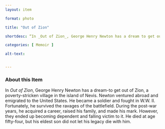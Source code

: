 ```yaml
--- 
layout: item 

format: photo 

title: "Out of Zion"

shortdesc: “In _Out of Zion_, George Henry Newton has a dream to get out of Zion, Nevis.” 

categories: [ Memoir ]

alt-text: 


--- 
```


### About this Item 

In _Out of Zion_, George Henry Newton has a dream-to get out of Zion, a poverty-stricken village in the island of Nevis. Newton ventured abroad and emigrated to the United States. He became a soldier and fought in W.W. II. Fortunately, he survived the ravages of the battlefield. During the post-war years, he acquired a career, raised his family, and made his mark. However, they ended up becoming dependent and falling victim to it. He died at age fifty-four, but his eldest son did not let his legacy die with him. 
